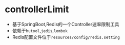 # controllerLimit
- 基于SpringBoot,Redis的一个Controller速率限制工具
- 依赖于`hutool`,`jedis`,`lombok`
- Redis配置文件位于`resources/config/redis.setting`
